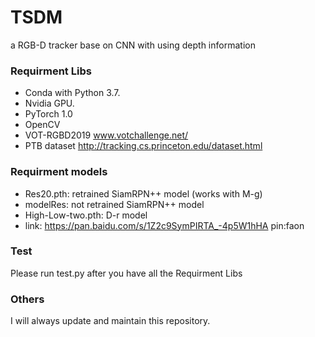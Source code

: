 # TSDM
a RGB-D tracker base on CNN with using depth information

### Requirment Libs
* Conda with Python 3.7.
* Nvidia GPU.
* PyTorch 1.0
* OpenCV
* VOT-RGBD2019 www.votchallenge.net/
* PTB dataset  http://tracking.cs.princeton.edu/dataset.html

### Requirment models
* Res20.pth: retrained SiamRPN++ model (works with M-g)
* modelRes: not retrained SiamRPN++ model
* High-Low-two.pth: D-r model
* link: https://pan.baidu.com/s/1Z2c9SymPIRTA_-4p5W1hHA pin:faon


### Test
Please run test.py after you have all the Requirment Libs

### Others
I will always update and maintain this repository.
